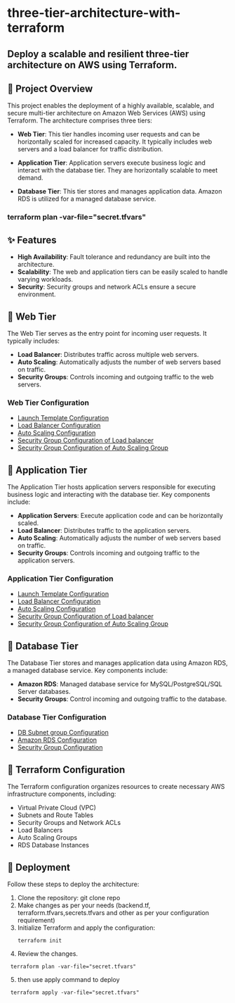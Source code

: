 # three-tier-architecture-with-terraform
## Deploy a scalable and resilient three-tier architecture on AWS using Terraform.


## 🚀 Project Overview
This project enables the deployment of a highly available, scalable, and secure multi-tier architecture on Amazon Web Services (AWS) using Terraform. The architecture comprises three tiers:

- **Web Tier**: This tier handles incoming user requests and can be horizontally scaled for increased capacity. It typically includes web servers and a load balancer for traffic distribution.

- **Application Tier**: Application servers execute business logic and interact with the database tier. They are horizontally scalable to meet demand.

- **Database Tier**: This tier stores and manages application data. Amazon RDS is utilized for a managed database service.

### terraform plan -var-file="secret.tfvars"


## ✨ Features

- **High Availability**: Fault tolerance and redundancy are built into the architecture.
- **Scalability**: The web and application tiers can be easily scaled to handle varying workloads.
- **Security**: Security groups and network ACLs ensure a secure environment.

## 🌟 Web Tier
The Web Tier serves as the entry point for incoming user requests. It typically includes:

- **Load Balancer**:  Distributes traffic across multiple web servers.
- **Auto Scaling**: Automatically adjusts the number of web servers based on traffic.
- **Security Groups**: Controls incoming and outgoing traffic to the web servers.


### Web Tier Configuration

- [Launch Template Configuration](launch-template-web.tf)
- [Load Balancer Configuration](alb-web.tf)
- [Auto Scaling Configuration](asg-web.tf)
- [Security Group Configuration of Load balancer](alb-web-sg.tf)
- [Security Group Configuration of Auto Scaling Group](asg-web-sg.tf)

## 🚀 Application Tier

The Application Tier hosts application servers responsible for executing business logic and interacting with the database tier. Key components include:

- **Application Servers**:  Execute application code and can be horizontally scaled.
- **Load Balancer**: Distributes traffic to the application servers.
- **Auto Scaling**: Automatically adjusts the number of web servers based on traffic.
- **Security Groups**:  Controls incoming and outgoing traffic to the application servers.


### Application Tier Configuration

- [Launch Template Configuration](launch-template-app.tf)
- [Load Balancer Configuration](alb-app.tf)
- [Auto Scaling Configuration](asg-app.tf)
- [Security Group Configuration of Load balancer](alb-app-sg.tf)
- [Security Group Configuration of Auto Scaling Group](asg-app-sg.tf)

## 💽 Database Tier 

The Database Tier stores and manages application data using Amazon RDS, a managed database service. Key components include:

- **Amazon RDS**: Managed database service for MySQL/PostgreSQL/SQL Server databases.
- **Security Groups**:  Control incoming and outgoing traffic to the database.


### Database Tier Configuration

- [DB Subnet group Configuration](db-subnet-group.tf)
- [Amazon RDS Configuration](rds.tf)
- [Security Group Configuration](db-sg.tf)


## 🔧 Terraform Configuration

The Terraform configuration organizes resources to create necessary AWS infrastructure components, including:

- Virtual Private Cloud (VPC)
- Subnets and Route Tables
- Security Groups and Network ACLs
- Load Balancers
- Auto Scaling Groups
- RDS Database Instances

## 🚀 Deployment

Follow these steps to deploy the architecture:

1. Clone the repository:
   git clone repo
2. Make changes as per your needs (backend.tf, terraform.tfvars,secrets.tfvars and other as per your configuration requirement)
3. Initialize Terraform and apply the configuration:
   ```
   terraform init
   ```
4. Review the changes.
  ```
   terraform plan -var-file="secret.tfvars"
   ```
5. then use apply command to deploy 
  ```
   terraform apply -var-file="secret.tfvars"
   ```
